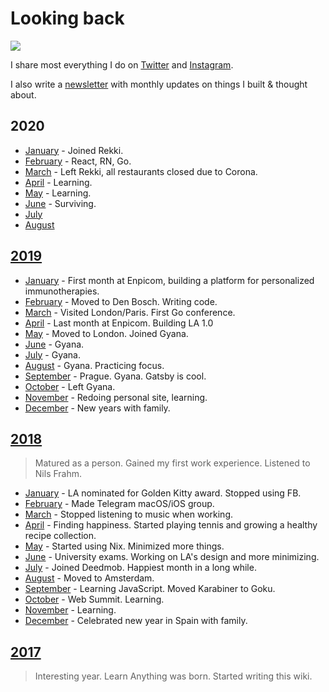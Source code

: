 # Looking back

![](https://preview.redd.it/u6yumuzr80941.jpg?width=960&crop=smart&auto=webp&s=658444db643243036c3d71ecb035d143b6dbdbb4)

I share most everything I do on [Twitter](https://twitter.com/nikitavoloboev) and [Instagram](https://instagram.com/nikitavoloboev).

I also write a [newsletter](https://nikitavoloboev.substack.com) with monthly updates on things I built & thought about.

## 2020

- [January](2020/2020-january.md) - Joined Rekki.
- [February](2020/2020-february.md) - React, RN, Go.
- [March](2020/2020-march.md) - Left Rekki, all restaurants closed due to Corona.
- [April](2020/2020-april.md) - Learning.
- [May](2020/2020-may.md) - Learning.
- [June](2020/2020-june.md) - Surviving.
- [July](2020/2020-july.md)
- [August](2020/2020-august.md)

## [2019](2019/2019.md)

- [January](2019/2019-january.md) - First month at Enpicom, building a platform for personalized immunotherapies.
- [February](2019/2019-february.md) - Moved to Den Bosch. Writing code.
- [March](2019/2019-march.md) - Visited London/Paris. First Go conference.
- [April](2019/2019-april.md) - Last month at Enpicom. Building LA 1.0
- [May](2019/2019-may.md) - Moved to London. Joined Gyana.
- [June](2019/2019-june.md) - Gyana.
- [July](2019/2019-july.md) - Gyana.
- [August](2019/2019-august.md) - Gyana. Practicing focus.
- [September](2019/2019-september.md) - Prague. Gyana. Gatsby is cool.
- [October](2019/2019-october.md) - Left Gyana.
- [November](2019/2019-november.md) - Redoing personal site, learning.
- [December](2019/2019-december.md) - New years with family.

## [2018](2018/2018.md)

> Matured as a person. Gained my first work experience. Listened to Nils Frahm.

- [January](2018/2018-january.md) - LA nominated for Golden Kitty award. Stopped using FB.
- [February](2018/2018-february.md) - Made Telegram macOS/iOS group.
- [March](2018/2018-march.md) - Stopped listening to music when working.
- [April](2018/2018-april.md) - Finding happiness. Started playing tennis and growing a healthy recipe collection.
- [May](2018/2018-may.md) - Started using Nix. Minimized more things.
- [June](2018/2018-june.md) - University exams. Working on LA's design and more minimizing.
- [July](2018/2018-july.md) - Joined Deedmob. Happiest month in a long while.
- [August](2018/2018-august.md) - Moved to Amsterdam.
- [September](2018/2018-september.md) - Learning JavaScript. Moved Karabiner to Goku.
- [October](2018/2018-october.md) - Web Summit. Learning.
- [November](2018/2018-november.md) - Learning.
- [December](2018/2018-december.md) - Celebrated new year in Spain with family.

## [2017](2017/2017.md)

> Interesting year. Learn Anything was born. Started writing this wiki.
